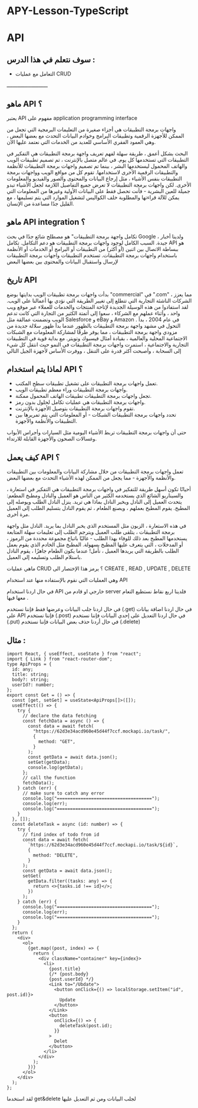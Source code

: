 # APY-Lesson-TypeScript

# API

## سوف نتعلم في هذا الدرس :


- التعامل مع عمليات  CRUD 

ـــــــــــــــــــــــــــ



## ماهو API ؟

يعتبر  API مفهوم على  application programming interface 

واجهات برمجة التطبيقات هي أجزاء صغيرة من التعليمات البرمجية التي تجعل من الممكن للأجهزة الرقمية وتطبيقات البرامج وخوادم البيانات التحدث مع بعضها البعض ، وهي العمود الفقري الأساسي للعديد من الخدمات التي نعتمد عليها الآن.

البحث بشكل أعمق ، طريقة سهلة لفهم تعريف واجهة برمجة التطبيقات هي التفكير في التطبيقات التي تستخدمها كل يوم. في عالم متصل بالإنترنت ، تم تصميم تطبيقات الويب والهاتف المحمول ليستخدمها البشر ، بينما تم تصميم واجهات برمجة التطبيقات للأنظمة والتطبيقات الرقمية الأخرى لاستخدامها. تقوم كل من مواقع الويب وواجهات برمجة التطبيقات بنفس الأشياء ، مثل إرجاع البيانات والمحتوى والصور والفيديو والمعلومات الأخرى. لكن واجهات برمجة التطبيقات لا تعرض جميع التفاصيل اللازمة لجعل الأشياء تبدو جميلة للعين البشرية - فأنت تحصل فقط على البيانات الأولية وغيرها من المعلومات التي يمكن للآلة قراءتها والمطلوبة خلف الكواليس لتشغيل الموارد التي يتم تسليمها ، مع القليل جدًا مساعدة من الإنسان.


## ماهو API integration ؟

تكامل واجهة برمجة التطبيقات" هو مصطلح شائع جدًا في بحث Google ، ولدينا أخبار جيدة. السبب الكامل لوجود واجهات برمجة التطبيقات هو دعم التكامل. تكامل API هو ببساطة الاتصال بين اثنين (أو أكثر) من التطبيقات أو البرامج أو الخدمات أو الأنظمة باستخدام واجهات برمجة التطبيقات. تستخدم التطبيقات واجهات برمجة التطبيقات لإرسال واستقبال البيانات والمحتوى بين بعضها البعض


## تاريخ API

بدأت واجهات برمجة تطبيقات الويب بدايتها بوضع "commercial" في ".com" ، مما يعزز الشركات الناشئة التجارية التي تتطلع إلى تغيير الطريقة التي نؤدي بها أعمالنا على الويب. لقد استفادوا من هذه الوسيلة الجديدة لإتاحة المنتجات والخدمات للعملاء عبر موقع ويب واحد ، وأثناء عملهم مع الشركاء ، سعوا إلى أتمتة الكثير من التجارة التي كانت تدعم الويب وتضمنت عمالقة مثل Salesforce و eBay و Amazon . في عام 2004 ، بدأ التحول في مشهد واجهة برمجة التطبيقات بالظهور عندما بدأ ظهور سلالة جديدة من مزودي واجهة برمجة التطبيقات ، مما يوفر طرقًا لمشاركة المعلومات مع الشبكات الاجتماعية المحلية والعالمية ، بقيادة أمثال فيسبوك وتويتر. مع بداية قوية في التطبيقات التجارية والاجتماعية ، استمرت واجهات برمجة التطبيقات في النمو حيث انتقل كل شيء إلى السحابة ، وأصبحت أكثر قدرة على التنقل ، ووفرت الأساس لأجهزة الجيل التالي


## لماذا يتم استخدام API ؟


- تعمل واجهات برمجة التطبيقات على تشغيل تطبيقات سطح المكتب.
- واجهات برمجة التطبيقات وراء معظم تطبيقات الويب.
- تجعل واجهات برمجة التطبيقات تطبيقات الهاتف المحمول ممكنة.
- واجهات برمجة التطبيقات هي عمليات تكامل لحلول بدون رمز.
- تقوم واجهات برمجة التطبيقات بتوصيل الأجهزة بالإنترنت.
- تحدد واجهات برمجة التطبيقات الشبكات - أو المعلومات التي يتم تمريرها بين التطبيقات والأنظمة والأجهزة.

حتى أن واجهات برمجة التطبيقات تربط الأشياء اليومية مثل السيارات وأجراس الأبواب وغسالات الصحون والأجهزة القابلة للارتداء.


## كيف يعمل API ؟

تعمل واجهات برمجة التطبيقات من خلال مشاركة البيانات والمعلومات بين التطبيقات والأنظمة والأجهزة - مما يجعل من الممكن لهذه الأشياء التحدث مع بعضها البعض.

أحيانًا تكون أسهل طريقة للتفكير في واجهات برمجة التطبيقات هي التفكير في استعارة ، والسيناريو الشائع الذي يستخدمه الكثير من الناس هو العميل والنادل ومطبخ المطعم: يتحدث العميل إلى النادل ويخبر النادل بماذا هي تريد. ينزل النادل الطلب ويوصله إلى المطبخ. يقوم المطبخ بعملهم ، ويصنع الطعام ، ثم يقوم النادل بتسليم الطلب إلى العميل مرة أخرى.

في هذه الاستعارة ، الزبون مثل المستخدم الذي يخبر النادل بما يريد. النادل مثل واجهة برمجة التطبيقات ، يتلقى طلب العميل ويترجم الطلب إلى تعليمات سهلة المتابعة يستخدمها المطبخ بعد ذلك للوفاء بهذا الطلب - غالبًا باتباع مجموعة محددة من الرموز ، أو المدخلات ، التي يتعرف عليها المطبخ بسهولة. المطبخ مثل الخادم الذي يقوم بعمل الطلب بالطريقة التي يريدها العميل ، نأمل! عندما يكون الطعام جاهزًا ، يقوم النادل باستلام الطلب وتسليمه إلى العميل.


ماهي عمليات CRUD ؟ 
يرمز هذا الإختصار الى CREATE , READ , UPDATE , DELETE

وهي العمليات التي نقوم بالإستفاده منها عند استخدام API 

في حال اردنا استخدام API خارجي او قادم من server فلدينا اربع نقاط نستطيع التعام معها فيها .

في حال اردنا جلب البيانات وعرضها فقط فإننا نستخدم (.get) 
في حال اردنا اضافة بيانات على API فإننا نستخدم (.post)
في حال اردنا التعديل على إحدي البيانات فإننا نستخدم (.put)
في حال أردنا حذف بعض البيانات فإننا نستخدم (.delete)


## مثال :
    import React, { useEffect, useState } from "react";
    import { Link } from "react-router-dom"; 
    type ApiProps = {
      id: any;
      title: string;
      body?: string;
      userId?: number;
    };
    export const Get = () => {
      const [get, setGet] = useState<ApiProps[]>([]);
      useEffect(() => {
        try {
          // declare the data fetching
          const fetchData = async () => {
            const data = await fetch(
              "https://62d3e34acd960e45d44f7ccf.mockapi.io/task/",
              {
                method: "GET",
              }
            );
            const getData = await data.json();
            setGet(getData);
            console.log(getData);
          };
          // call the function
          fetchData();
        } catch (err) {
          // make sure to catch any error
          console.log("====================================");
          console.log(err);
          console.log("====================================");
        }
      }, []);
      const deleteTask = async (id: number) => {
        try {
          // find index of todo from id
          const data = await fetch(
            `https://62d3e34acd960e45d44f7ccf.mockapi.io/task/${id}`,
            {
              method: "DELETE",
            }
          );
          const getData = await data.json();
          setGet(
            getData.filter((tasks: any) => {
              return <>{tasks.id !== id}</>;
            })
          );
        } catch (err) {
          console.log("====================================");
          console.log(err);
          console.log("====================================");
        }
      };
      return (
        <div>
          <ol>
            {get.map((post, index) => {
              return (
                <div className="container" key={index}>
                  <li>
                    {post.title}
                    {/* {post.body}
                    {post.userId} */}
                    <Link to="/Ubdate">
                      <button onClick={() => localStorage.setItem("id", post.id)}>
                        Update
                      </button>
                    </Link>
                    <button
                      onClick={() => {
                        deleteTask(post.id);
                      }}
                    >
                      Delet
                    </button>
                  </li>
                </div>
              );
            })}
          </ol>
        </div>
      );
    };
    


لقد استخدما get&delete لجلب البيانات ومن ثم التعديل عليها 

